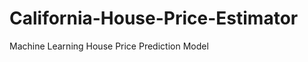 # California-House-Price-Estimator
Machine Learning House Price Prediction Model                                                  
